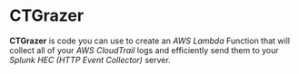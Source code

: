 # CTGrazer #
**CTGrazer** is code you can use to create an *AWS Lambda* Function that will collect all of your *AWS CloudTrail* logs and efficiently send them to your *Splunk HEC (HTTP Event Collector)* server.
